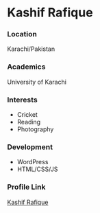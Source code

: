 # Kashif Rafique

### Location

Karachi/Pakistan

### Academics

University of Karachi

### Interests

- Cricket
- Reading
- Photography

### Development

- WordPress
- HTML/CSS/JS

### Profile Link

[Kashif Rafique](https://github.com/logichub/)
